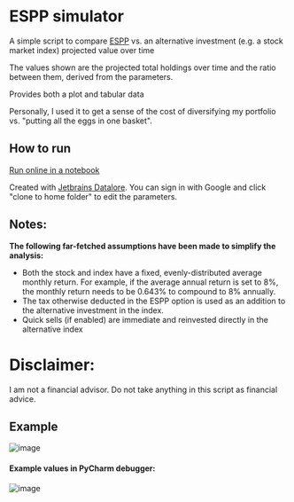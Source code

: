 # ESPP simulator
A simple script to compare [ESPP](https://www.investopedia.com/terms/e/espp.asp#:~:text=What%20Is%20an%20Employee%20Stock,date%20and%20the%20purchase%20date.) vs. an alternative investment (e.g. a stock market index) projected value over time

The values shown are the projected total holdings over time and the ratio between them, derived from the parameters.

Provides both a plot and tabular data


Personally, I used it to get a sense of the cost of diversifying my portfolio vs. "putting all the eggs in one basket".

## How to run
[Run online in a notebook](https://datalore.jetbrains.com/notebook/L5aLk8hKwv2yIZSG9YzZRV/kHifqtHaqFr1wYtTncq8Lw/)

Created with [Jetbrains Datalore](https://datalore.jetbrains.com/notebooks). You can sign in with Google and click "clone to home folder" to edit the parameters.

## Notes:
__The following far-fetched assumptions have been made to simplify the analysis:__
* Both the stock and index have a fixed, evenly-distributed average monthly return. For example, if the average annual return is set to 8%, the monthly return needs to be 0.643% to compound to 8% annually.
* The tax otherwise deducted in the ESPP option is used as an addition to the alternative investment in the index.
* Quick sells (if enabled) are immediate and reinvested directly in the alternative index

# Disclaimer:
I am not a financial advisor. Do not take anything in this script as financial advice.

## Example
![image](https://user-images.githubusercontent.com/20489303/172369279-49683540-d409-4cf2-9a95-2c9cbd9d0de1.png)

#### Example values in PyCharm debugger:
![image](https://user-images.githubusercontent.com/20489303/172056516-0a904a0b-e492-4529-8757-5df597762511.png)
